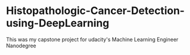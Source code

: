 # Histopathologic-Cancer-Detection-using-DeepLearning
This was my capstone project for udacity's Machine Learning Engineer Nanodegree
